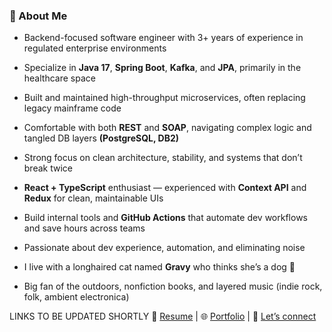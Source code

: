 ### 👋 About Me

- Backend-focused software engineer with 3+ years of experience in regulated enterprise environments
- Specialize in **Java 17**, **Spring Boot**, **Kafka**, and **JPA**, primarily in the healthcare space
- Built and maintained high-throughput microservices, often replacing legacy mainframe code
- Comfortable with both **REST** and **SOAP**, navigating complex logic and tangled DB layers **(PostgreSQL, DB2)**
- Strong focus on clean architecture, stability, and systems that don’t break twice

- **React + TypeScript** enthusiast — experienced with **Context API** and **Redux** for clean, maintainable UIs
- Build internal tools and **GitHub Actions** that automate dev workflows and save hours across teams
- Passionate about dev experience, automation, and eliminating noise

- I live with a longhaired cat named **Gravy** who thinks she’s a dog 🐾
- Big fan of the outdoors, nonfiction books, and layered music (indie rock, folk, ambient electronica)

LINKS TO BE UPDATED SHORTLY
📄 [Resume](#) | 🌐 [Portfolio](#) | 💬 [Let’s connect](#)
